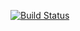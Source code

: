 [![Build Status](https://www.travis-ci.org/bytemode/bytemodesrc.svg?branch=master)](https://www.travis-ci.org/bytemode/bytemodesrc)
  